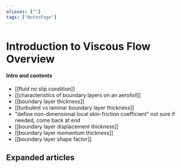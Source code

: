 ```yaml
---
aliases: [""]
tags: ["NotesPage"]
---
```


# Introduction to Viscous Flow Overview

#### Intro and contents 
- [[fluid no slip condition]]
- [[characteristics of boundary layers on an aerofoil]]
- [[boundary layer thickness]]
- [[turbulent vs laminar boundary layer thickness]]
- "define non-dimensional local skin-friction coefficient" not sure if needed, come back at end
- [[boundary layer displacement thickness]]
- [[boundary layer momentum thickness]]
- [[boundary layer shape factor]]



## Expanded articles
